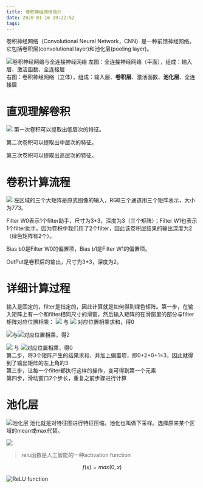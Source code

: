 ```yaml
---
title: 卷积神经网络简介
date: 2020-01-16 19:22:52
tags:
---
```

卷积神经网络（Convolutional Neural Network，CNN）是一种前馈神经网络。  
 它包括卷积层(convolutional layer)和池化层(pooling layer)。
 <!--more-->
 ![卷积神经网络与全连接神经网络](http://file.elecfans.com/web1/M00/4F/88/pIYBAFreggeAJhflAACFamG9M3o011.png)
 左图：全连接神经网络（平面），组成：输入层、激活函数、全连接层  
右图：卷积神经网络（立体），组成：输入层、**卷积层**、激活函数、**池化层**、全连接层   
  
# 直观理解卷积  
![](http://file.elecfans.com/web1/M00/4F/88/pIYBAFreggiATHJ7AAEstloH4_M280.png)
第一次卷积可以提取出低层次的特征。

第二次卷积可以提取出中层次的特征。

第三次卷积可以提取出高层次的特征。

# 卷积计算流程
![](http://file.elecfans.com/web1/M00/4F/88/pIYBAFreggiAVJYtAAEv0s5MlhM898.png)
左区域的三个大矩阵是原式图像的输入，RGB三个通道用三个矩阵表示，大小为7*7*3。

Filter W0表示1个filter助手，尺寸为3*3，深度为3（三个矩阵）；Filter W1也表示1个filter助手。因为卷积中我们用了2个filter，因此该卷积层结果的输出深度为2（绿色矩阵有2个）。

Bias b0是Filter W0的偏置项，Bias b1是Filter W1的偏置项。

OutPut是卷积后的输出，尺寸为3*3，深度为2。

# 详细计算过程
输入是固定的，filter是指定的，因此计算就是如何得到绿色矩阵。第一步，在输入矩阵上有一个和filter相同尺寸的滑窗，然后输入矩阵的在滑窗里的部分与filter矩阵对应位置相乘：
![](http://file.elecfans.com/web1/M00/4F/88/pIYBAFreggiAdu98AAA3JRRQkqA064.png)   与   ![](http://file.elecfans.com/web1/M00/4F/88/pIYBAFreggiAHbB9AAA0zhn7kn0788.png) 对应位置相乘求和，得0  

![](http://file.elecfans.com/web1/M00/4F/88/pIYBAFreggmAHKC1AAA8j3RmKH0221.png)与![](http://file.elecfans.com/web1/M00/4F/88/pIYBAFreggmADjKaAABBXoHbvrU697.png)对应位置相乘，得2  

![](http://file.elecfans.com/web1/M00/4F/88/pIYBAFreggmAB4JyAAA-tzT0MI0917.png) 与 ![](http://file.elecfans.com/web1/M00/4F/88/pIYBAFreggmAVgckAABFX3cm22o439.png)对应位置相乘，得0  
第二步，将3个矩阵产生的结果求和，并加上偏置项，即0+2+0+1=3，因此就得到了输出矩阵的左上角的3  
第三步，让每一个filter都执行这样的操作，变可得到第一个元素  
第四步，滑动窗口2个步长，重复之前步骤进行计算

# 池化层
![池化层](http://file.elecfans.com/web1/M00/4F/89/pIYBAFreggyACO9FAABorvOb-GE402.png)
池化就是对特征图进行特征压缩。池化也叫做下采样。选择原来某个区域的mean或max代替。  

![](http://file.elecfans.com/web1/M00/4F/89/pIYBAFreggyACkZ-AABzNVZsMiQ031.png)
>relu函数是人工智能的一种activation function

```math
f(x) = max(0, x)
```
![ReLU function](https://gss2.bdstatic.com/-fo3dSag_xI4khGkpoWK1HF6hhy/baike/w%3D268%3Bg%3D0/sign=4d2369e667600c33f079d9ce22773632/d788d43f8794a4c25b5e4dd902f41bd5ac6e39c6.jpg)

